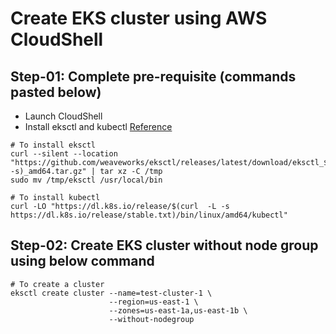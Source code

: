 # Create EKS cluster using AWS CloudShell

## Step-01: Complete pre-requisite (commands pasted below)
- Launch CloudShell
- Install eksctl and kubectl [Reference](https://github.com/ad1mohan/How-to-AWS/tree/main/How-to-install-eksctl-and-kubectl-in-AWS-CloudShell)
```
# To install eksctl
curl --silent --location "https://github.com/weaveworks/eksctl/releases/latest/download/eksctl_$(uname  -s)_amd64.tar.gz" | tar xz -C /tmp
sudo mv /tmp/eksctl /usr/local/bin

# To install kubectl
curl -LO "https://dl.k8s.io/release/$(curl  -L -s https://dl.k8s.io/release/stable.txt)/bin/linux/amd64/kubectl"

```

## Step-02: Create EKS cluster without node group using below command
```
# To create a cluster
eksctl create cluster --name=test-cluster-1 \
                      --region=us-east-1 \
                      --zones=us-east-1a,us-east-1b \
                      --without-nodegroup
```

